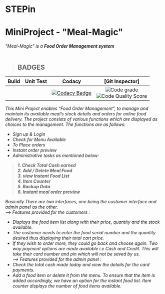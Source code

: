 # STEPin

# MiniProject - "Meal-Magic"
<I>"Meal-Magic" is a <B>Food Order Management system <br> <br> </B> </I>

> <h2>BADGES
|Build|Unit Test|Codacy|[Git Inspector]|
|:--:|:--:|:--:|:--:|
|||[![Codacy Badge](https://app.codacy.com/project/badge/Grade/9d473d1df1734e48961d2810b62eb225)](https://www.codacy.com/gh/komalghodke/STEPin/dashboard?utm_source=github.com&amp;utm_medium=referral&amp;utm_content=komalghodke/STEPin&amp;utm_campaign=Badge_Grade)|![Code grade](https://www.code-inspector.com/project/27588/status/svg) <br>![Code Quality Score](https://www.code-inspector.com/project/27588/score/svg)|

<I>This Mini Project enables “Food Order Management”, to manage and maintain its available meal’s stock details and orders for online food delivery. The project consists of various functions which are displayed as choices to the management.
The functions are as follows:
- Sign up & Login
- Check for Menu Available
- To Place orders
- Instant order preview
- Administrative tasks as mentioned below:<br>
> <b>1. Check Total Cash earned <br>
> 2. Add / Delete Meal Food <br>
> 3. view Instant Food List <br>
> 4. Item Counter <br>
> 5. Backup Data <br>
> 6. Instant meal order preview <br> </b>

Basically There are two interfaces, one being the customer interface and admin panel as the other. <br>
--> Features provided for the customers : <br>
* Displays the food item list along with their price, quantity and the stock available. <br>
* The customer needs to enter the food serial number and the quantity desired thus displaying their total cart price. <br>
* If they wish to order more, they could go back and choose again. Two way payment options are made available i.e Cash and Credit. This will take their card number and pin which will not be saved by us. <br>
--> Features provided for the admin panel : <br>
* Check the total cash made today and view the details for the card payments. <br>
* Add a food item or delete it from the menu. To ensure that the item is added accordingly, we have an option for the instant food list. Item counter displays the number of food items available.

